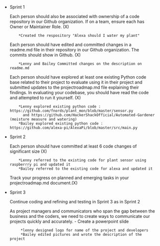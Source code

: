 * Sprint 1

    Each person should also be associated with ownership of a code repository in our Github organization. If on a team, ensure     each has Owner or Maintainer Role. (X)
    
          *Created the respository "Alexa should I water my plant"  
      
    Each person should have edited and committed changes in a readme.md file in their repository in our Github organization.       The commits should show in Github. (X)
            
          *Lenny and Bailey Committed changes on the description on readme.md 
    
    Each person should have explored at least one existing Python code base related to their project to evaluate using it in       their project and submitted updates to the projectroadmap.md file explaining their findings. In evaluating your codebase,     you should have read the code and attempted to run it yourself. (X)

          *Lenny explored existing python code : https://github.com/fnords/plant_mon/blob/master/sensor.py
            and https://github.com/HackerShackOfficial/Automated-Gardener (moisture measure and watering)
          *Bailey explored existing python code : https://github.com/alexa-pi/AlexaPi/blob/master/src/main.py

* Sprint 2 
   
   Each person should have committed at least 6 code changes of significant size (X)
    
          *Lenny referred to the existing code for plant sensor using raspberrry pi and updated it 
          *Bailey referred to the existing code for alexa and updated it 
          
   Track your progress on planned and emerging tasks in your projectroadmap.md document.(X)
    
* Sprint 3

    Continue coding and refining and testing in Sprint 3 as in Sprint 2
    
    As project managers and communicators who span the gap between the business and the coders, we need to create ways to         communicate our projects quickly and accurately. - Create a powerpoint slide
     
           *lenny designed logo for name of the project and developers
           *Bailey edited pictures and wrote the description of the project
